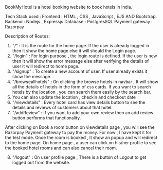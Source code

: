 BookMyHotel is a hotel booking website to book hotels in India.

Tech Stack used : 
Frontend : HTML , CSS , JavaScript , EJS AND Bootstrap.
Backend : Nodejs , Expressjs
Database : PostgresSQL
Payment gateway : Razorpay

Description of Routes:
1. "/" : It is the route for the home page. If the user is already logged in then it show the home page else it will should the Login page.
2. "/login" : For login purpose , the login route is defined. If the user is new then It will show the error message else after verifying the details of user it will redirect to home page.
3. "/signup" : To create a new account of user. If user already exists it show the message.
4. "/browseallhotels" : On clicking the browse hotels in navbar , It will show all the details of hotels in the form of css cards. If you want to search hotels by the location , you can search them easily by the search bar.
5. You can also update the location , checkin and checkout date
6. "/viewdetails" : Every hotel card has view details button to see the details and reviews of customers about that hotel.
7. "/addReview" : If you want to add your own review then an add review button performs that functionality.

After clicking on Book a room button on viewdetails page , you will see the Razorpay Payment gateway to pay the money. For now , I have kept it for the test mode.
Once the room is booked , It show an popup and will redirect to the home page.
On home page , a user can click on his/her profile to see the booked hotel rooms and can also cancel their room.

8. "/logout" : On user profile page , There is a button of Logout to get logged out from the website.

